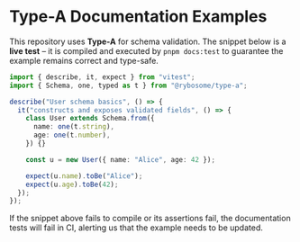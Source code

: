 # Type-A Documentation Examples

This repository uses **Type-A** for schema validation. The snippet below is a **live test** – it is compiled and executed by `pnpm docs:test` to guarantee the example remains correct and type-safe.

```ts test
import { describe, it, expect } from "vitest";
import { Schema, one, typed as t } from "@rybosome/type-a";

describe("User schema basics", () => {
  it("constructs and exposes validated fields", () => {
    class User extends Schema.from({
      name: one(t.string),
      age: one(t.number),
    }) {}

    const u = new User({ name: "Alice", age: 42 });

    expect(u.name).toBe("Alice");
    expect(u.age).toBe(42);
  });
});
```

If the snippet above fails to compile or its assertions fail, the documentation tests will fail in CI, alerting us that the example needs to be updated.
